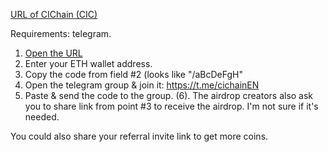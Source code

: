 [URL of CIChain (CIC)](https://p.cichain.io/invite/reg?i=L1eD3608)

Requirements: telegram.

1. [Open the URL](https://p.cichain.io/invite/reg?i=L1eD3608)
2. Enter your ETH wallet address.
3. Copy the code from field #2 (looks like "/aBcDeFgH"
4. Open the telegram group & join it: https://t.me/cichainEN
5. Paste & send the code to the group.
(6). The airdrop creators also ask you to share link from point #3 to receive the airdrop. I'm not sure if it's needed.

You could also share your referral invite link to get more coins.
